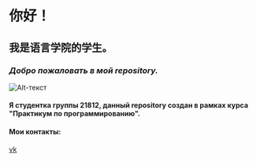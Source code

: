 # 你好！
## 我是语言学院的学生。
### *Добро пожаловать в мой repository.*
![Alt-текст](https://upload.wikimedia.org/wikipedia/commons/4/4e/White-naped_crane_arp.jpg "Орк")
#### Я студентка группы 21812, данный repository создан в рамках курса "Практикум по программированию".
#### Мои контакты:
[vk](https://vk.com/tsamhraidh)